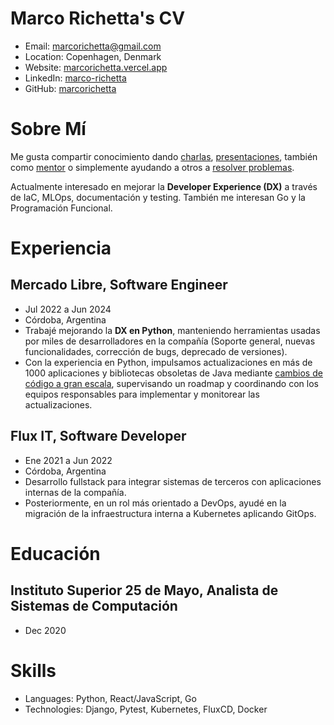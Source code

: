 # Marco Richetta's CV

- Email: [marcorichetta@gmail.com](mailto:marcorichetta@gmail.com)
- Location: Copenhagen, Denmark
- Website: [marcorichetta.vercel.app](https://marcorichetta.vercel.app/)
- LinkedIn: [marco-richetta](https://linkedin.com/in/marco-richetta)
- GitHub: [marcorichetta](https://github.com/marcorichetta)


# Sobre Mí

Me gusta compartir conocimiento dando [charlas](https://www.youtube.com/live/EWofHnNngoc?si=1OpnvzkN-R0NSc2i), [presentaciones](https://www.linkedin.com/in/marco-richetta/overlay/experience/2020463733/multiple-media-viewer/?profileId=ACoAABQf7hUBZUJgMc0bcZABQZwPRzETisnwoTM&treasuryMediaId=1635515512870), también como [mentor](https://frontend.cafe/mentorias) o simplemente ayudando a otros a [resolver problemas](https://forum.djangoproject.com/u/marcorichetta/summary).

Actualmente interesado en mejorar la **Developer Experience (DX)** a través de IaC, MLOps, documentación y testing. También me interesan Go y la Programación Funcional.

# Experiencia

## Mercado Libre, Software Engineer

- Jul 2022 a Jun 2024
- Córdoba, Argentina
- Trabajé mejorando la **DX en Python**, manteniendo herramientas usadas por miles de desarrolladores en la compañía (Soporte general, nuevas funcionalidades, corrección de bugs, deprecado de versiones).
- Con la experiencia en Python, impulsamos actualizaciones en más de 1000 aplicaciones y bibliotecas obsoletas de Java mediante [cambios de código a gran escala](https://sourcegraph.com/batch-changes),  supervisando un roadmap y coordinando con los equipos responsables para implementar y monitorear las actualizaciones.

## Flux IT, Software Developer

- Ene 2021 a Jun 2022
- Córdoba, Argentina
- Desarrollo fullstack para integrar sistemas de terceros con aplicaciones internas de la compañía.
- Posteriormente, en un rol más orientado a DevOps, ayudé en la migración de la infraestructura interna a Kubernetes aplicando GitOps.

# Educación

## Instituto Superior 25 de Mayo, Analista de Sistemas de Computación

- Dec 2020

# Skills

- Languages: Python, React/JavaScript, Go
- Technologies: Django, Pytest, Kubernetes, FluxCD, Docker
